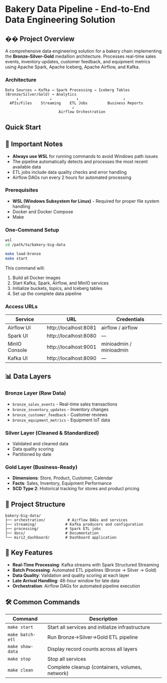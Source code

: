 # Bakery Data Pipeline - End-to-End Data Engineering Solution

## �� Project Overview

A comprehensive data engineering solution for a bakery chain implementing the **Bronze-Silver-Gold** medallion architecture. Processes real-time sales events, inventory updates, customer feedback, and equipment metrics using Apache Spark, Apache Iceberg, Apache Airflow, and Kafka.

###  Architecture

```
Data Sources → Kafka → Spark Processing → Iceberg Tables (Bronze/Silver/Gold) → Analytics
     ↓              ↓           ↓                    ↓
  APIs/Files    Streaming    ETL Jobs         Business Reports
                              ↓
                        Airflow Orchestration
```

##  Quick Start

## 📝 Important Notes

- **Always use WSL** for running commands to avoid Windows path issues
- The pipeline automatically detects and processes the most recent available data
- ETL jobs include data quality checks and error handling
- Airflow DAGs run every 2 hours for automated processing

### Prerequisites
- **WSL (Windows Subsystem for Linux)** - Required for proper file system handling
- Docker and Docker Compose
- Make

### One-Command Setup

```bash
wsl
cd /path/to/bakery-big-data

make load-bronze
make start
```

This command will:
1. Build all Docker images
2. Start Kafka, Spark, Airflow, and MinIO services
3. Initialize buckets, topics, and Iceberg tables
4. Set up the complete data pipeline

### Access URLs

| Service | URL | Credentials |
|---------|-----|-------------|
| Airflow UI | http://localhost:8081 | airflow / airflow |
| Spark UI | http://localhost:8080 | — |
| MinIO Console | http://localhost:9001 | minioadmin / minioadmin |
| Kafka UI | http://localhost:8090 | — |

## 📊 Data Layers

### Bronze Layer (Raw Data)
- `bronze_sales_events` - Real-time sales transactions
- `bronze_inventory_updates` - Inventory changes
- `bronze_customer_feedback` - Customer reviews
- `bronze_equipment_metrics` - Equipment IoT data

### Silver Layer (Cleaned & Standardized)
- Validated and cleaned data
- Data quality scoring
- Partitioned by date

### Gold Layer (Business-Ready)
- **Dimensions**: Store, Product, Customer, Calendar
- **Facts**: Sales, Inventory, Equipment Performance
- **SCD Type 2**: Historical tracking for stores and product pricing

## 📁 Project Structure

```
bakery-big-data/
├── orchestration/          # Airflow DAGs and services
├── streaming/             # Kafka producers and configuration
├── processing/            # Spark ETL jobs
├── docs/                  # Documentation
└── miri2_dashboard/       # Dashboard application
```

## 🔄 Key Features

- **Real-Time Processing**: Kafka streams with Spark Structured Streaming
- **Batch Processing**: Automated ETL pipelines (Bronze → Silver → Gold)
- **Data Quality**: Validation and quality scoring at each layer
- **Late Arrival Handling**: 48-hour window for late data
- **Orchestration**: Airflow DAGs for automated pipeline execution

## 🛠️ Common Commands

| Command | Description |
|---------|-------------|
| `make start` | Start all services and initialize infrastructure |
| `make batch-etl` | Run Bronze→Silver→Gold ETL pipeline |
| `make show-data` | Display record counts across all layers |
| `make stop` | Stop all services |
| `make clean` | Complete cleanup (containers, volumes, network) |



